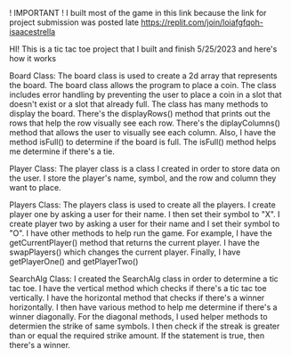 ! IMPORTANT !
I built most of the game in this link because the link for project submission was posted late
https://replit.com/join/loiafgfqoh-isaacestrella

HI! 
This is a tic tac toe project that I built and finish 5/25/2023 and here's how it works 

Board Class:
The board class is used to create a 2d array that represents the board. The board class allows the program to place a coin. The class includes error handling by preventing the user to place a coin in a slot that doesn't exist or a slot that already full. The class has many methods to display the board. There's the displayRows() method that prints out the rows that help the row visually see each row. There's the diplayColumns() method that allows the user to visually see each column. Also, I have the method isFull() to determine if the board is full. The isFull() method helps me determine if there's a tie. 

Player Class:
The player class is a class I created in order to store data on the user. I store the player's name, symbol, and the row and column they want to place.

Players Class:
The players class is used to create all the players. I create player one by asking a user for their name. I then set their symbol to "X".
I create player two by asking a user for their name and I set their symbol to "O". I have other methods to help run the game. For example, I have the getCurrentPlayer() method that returns the current player. I have the swapPlayers() which changes the current player. Finally, I have getPlayerOne() and getPlayerTwo()

SearchAlg Class:
I created the SearchAlg class in order to determine a tic tac toe. I have the vertical method which checks if there's a tic tac toe vertically. I have the horizontal method that checks if there's a winner horizontally. I then have various method to help me determine if there's a winner diagonally. For the diagonal methods, I used helper methods to determien the strike of same symbols. I then check if the streak is greater than or equal the required strike amount. If the statement is true, then there's a winner. 